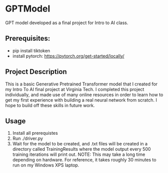 # GPTModel
GPT model developed as a final project for Intro to AI class. 

## Prerequisites:
- pip install tiktoken
- install pytorch: https://pytorch.org/get-started/locally/ 

## Project Description
This is a basic Generative Pretrained Transformer model that I created for my Intro To AI final project at Virginia Tech. I completed this project individually, and made use of many
online resources in order to learn how to get my first experience with building a real neural network from scratch. I hope to build off these skills in future work.

## Usage
1. Install all prerequistes
2. Run ./driver.py
3. Wait for the model to be created, and .txt files will be created in a directory called TrainingResults where the model output every 500 training iterations will print out. NOTE: This may take a long time depending on hardware. For reference, it takes roughly 30 minutes to run on my Windows XPS laptop.
